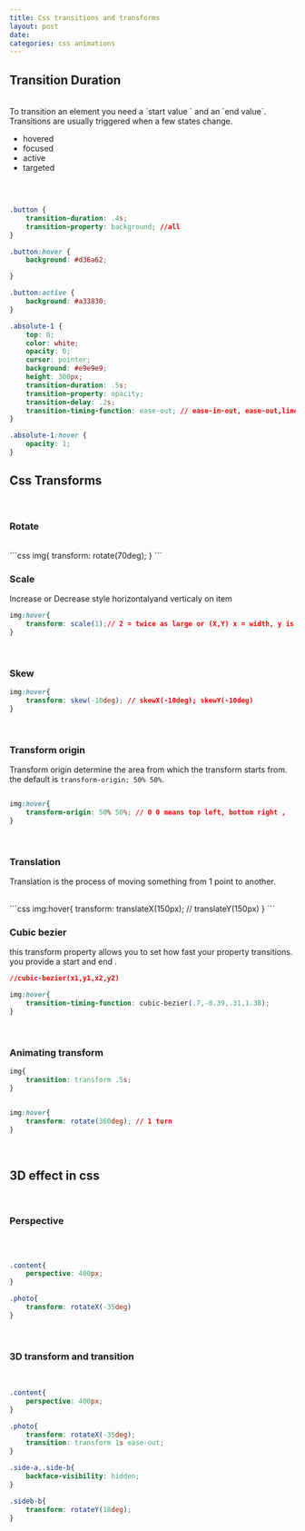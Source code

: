```yaml
---
title: Css transitions and transforms
layout: post
date: 
categories: css animations
---
```



<h2 class="text-3xl font-extrabold my-10">Transition Duration</h2>
<br>
To transition an element you need a `start value ` and an `end value`.
Transitions are usually triggered when a few states change.
<br>

- hovered
- focused
- active 
- targeted

<br>

```css

.button {
    transition-duration: .4s;
    transition-property: background; //all
}

.button:hover {
    background: #d36a62;

}

.button:active {
    background: #a33830;
}

.absolute-1 {
    top: 0;
    color: white;
    opacity: 0;
    cursor: pointer;
    background: #e9e9e9;
    height: 300px;
    transition-duration: .5s;
    transition-property: opacity;
    transition-delay: .2s;
    transition-timing-function: ease-out; // ease-in-out, ease-out,linear
}

.absolute-1:hover {
    opacity: 1;
}


```


<h2 class="font-bold text-3xl">Css Transforms</h2>
<br>
<h3 class="font-bold text-2xl">Rotate</h3>
<br>
```css
img{
    transform: rotate(70deg);
}
```
<br>
<h3 class="font-bold text-2xl">Scale</h3>

Increase or Decrease style horizontalyand verticaly on item

```css
img:hover{
    transform: scale(1);// 2 = twice as large or (X,Y) x = width, y is height
}
```

<br>
<h3 class="font-bold text-2xl">Skew</h3>

```css
img:hover{
    transform: skew(-10deg); // skewX(-10deg); skewY(-10deg)
}
```


<br>
<h3 class="font-bold text-2xl">Transform origin</h3>

Transform origin determine the area from which the transform starts from. the default is `transform-origin: 50% 50%`.  
  



```css

img:hover{
    transform-origin: 50% 50%; // 0 0 means top left, bottom right , 
}

```
<br>
<h3 class="font-bold text-2xl">Translation</h3>

Translation is the process of moving something from 1 point to another.

<br>
```css
img:hover{
    transform: translateX(150px); // translateY(150px)
}
```

<br>
<h3 class="font-bold text-2xl">Cubic bezier</h3>

this transform property allows you to set how fast your property transitions. you provide a start and end .

```css
//cubic-bezier(x1,y1,x2,y2)

img:hover{
    transition-timing-function: cubic-bezier(.7,-0.39,.31,1.38);
}
```


<br>
<h3 class="font-bold text-2xl">Animating transform</h3>

```css
img{
    transition: transform .5s;
}


img:hover{
    transform: rotate(360deg); // 1 turn
}
```

<br>
<h2 class="font-bold text-3xl">3D effect in css</h2>

<br>
<h3 class="font-bold text-2xl">Perspective</h3>
<br>

```css

.content{
    perspective: 400px;
}

.photo{
    transform: rotateX(-35deg)
}
```

<br>
<h3 class="font-bold text-2xl">3D transform and transition</h3>
<br>

```css
.content{
    perspective: 400px;
}

.photo{
    transform: rotateX(-35deg);
    transition: transform 1s ease-out;
}

.side-a,.side-b{
    backface-visibility: hidden;
}

.sideb-b{
    transform: rotateY(18deg);
}
```
